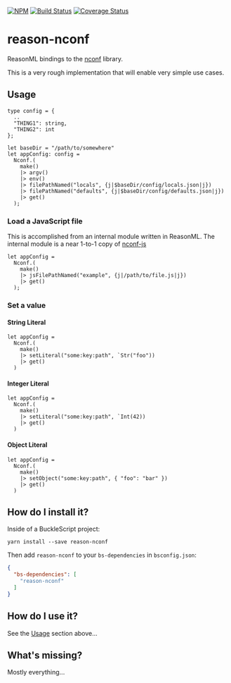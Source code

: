 [![NPM](https://nodei.co/npm/reason-nconf.png?downloads=true&downloadRank=true&stars=true)](https://nodei.co/npm/reason-nconf/)
[![Build Status](https://www.travis-ci.org/scull7/reason-nconf.svg?branch=master)](https://www.travis-ci.org/scull7/reason-nconf)
[![Coverage Status](https://coveralls.io/repos/github/scull7/reason-nconf/badge.svg?branch=master)](https://coveralls.io/github/scull7/reason-nconf?branch=master)

# reason-nconf
ReasonML bindings to the [nconf][node-nconf] library.

This is a very rough implementation that will enable very simple use cases.

## Usage
```reason
type config = {
  ..
  "THING1": string,
  "THING2": int
};

let baseDir = "/path/to/somewhere"
let appConfig: config =
  Nconf.(
    make()
    |> argv()
    |> env()
    |> filePathNamed("locals", {j|$baseDir/config/locals.json|j})
    |> filePathNamed("defaults", {j|$baseDir/config/defaults.json|j})
    |> get()
  );
```

### Load a JavaScript file
This is accomplished from an internal module written in ReasonML.  The internal
module is a near 1-to-1 copy of [nconf-js]
```reason
let appConfig =
  Nconf.(
    make()
    |> jsFilePathNamed("example", {j|/path/to/file.js|j})
    |> get()
  );
```

### Set a value
#### String Literal
```reason
let appConfig =
  Nconf.(
    make()
    |> setLiteral("some:key:path", `Str("foo"))
    |> get()
  )
```
#### Integer Literal
```reason
let appConfig =
  Nconf.(
    make()
    |> setLiteral("some:key:path", `Int(42))
    |> get()
  )
```
#### Object Literal
```reason
let appConfig =
  Nconf.(
    make()
    |> setObject("some:key:path", { "foo": "bar" })
    |> get()
  )
```

## How do I install it?

Inside of a BuckleScript project:
```shell
yarn install --save reason-nconf
```

Then add `reason-nconf` to your `bs-dependencies` in `bsconfig.json`:
```json
{
  "bs-dependencies": [
    "reason-nconf"
  ]
}
```

## How do I use it?

See the [Usage](#usage) section above...

## What's missing?

Mostly everything...

[node-nconf]: https://www.npmjs.com/package/nconf
[nconf-js]: https://github.com/yoneal/nconf-js
